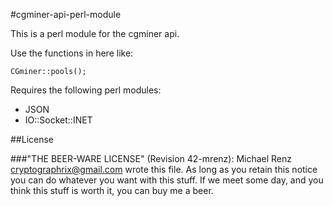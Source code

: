 #cgminer-api-perl-module

This is a perl module for the cgminer api.

Use the functions in here like:
```
CGminer::pools();
```

Requires the following perl modules:
* JSON
* IO::Socket::INET

##License

###"THE BEER-WARE LICENSE" (Revision 42-mrenz):
  Michael Renz <cryptographrix@gmail.com> wrote this file. As long as you
  retain this notice you can do whatever you want with this stuff. If we
  meet some day, and you think this stuff is worth it, you can buy me a beer.
